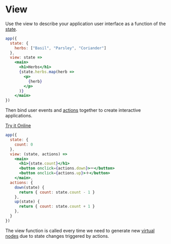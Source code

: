 # View

Use the view to describe your application user interface as a function of the [state](/docs/state.md).

```jsx
app({
  state: {
    herbs: ["Basil", "Parsley", "Coriander"]
  },
  view: state =>
    <main>
      <h1>Herbs</h1>
      {state.herbs.map(herb =>
        <p>
          {herb}
        </p>
      )}
    </main>
})
```

Then bind user events and [actions](/docs/actions.md) together to create interactive applications.

[Try it Online](https://codepen.io/hyperapp/pen/zNxZLP?editors=0010)

```jsx
app({
  state: {
    count: 0
  },
  view: (state, actions) =>
    <main>
      <h1>{state.count}</h1>
      <button onclick={actions.down}>ー</button>
      <button onclick={actions.up}>＋</button>
    </main>,
  actions: {
    down(state) {
      return { count: state.count - 1 }
    },
    up(state) {
      return { count: state.count + 1 }
    },
  }
})
```

The view function is called every time we need to generate new [virtual nodes](/docs/vdom.md#virtual-nodes) due to state changes triggered by actions.
